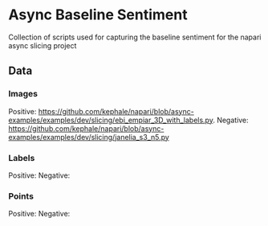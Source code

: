 # Async Baseline Sentiment
Collection of scripts used for capturing the baseline sentiment for the napari async slicing project

## Data 

### Images

Positive: https://github.com/kephale/napari/blob/async-examples/examples/dev/slicing/ebi_empiar_3D_with_labels.py. 
Negative: https://github.com/kephale/napari/blob/async-examples/examples/dev/slicing/janelia_s3_n5.py

### Labels

Positive: 
Negative: 

### Points

Positive: 
Negative: 


